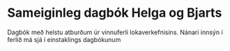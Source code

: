 # Sameiginleg dagbók Helga og Bjarts
Dagbók með helstu atburðum úr vinnuferli lokaverkefnisins. Nánari innsýn í ferlið má sjá í einstaklings dagbókunum
